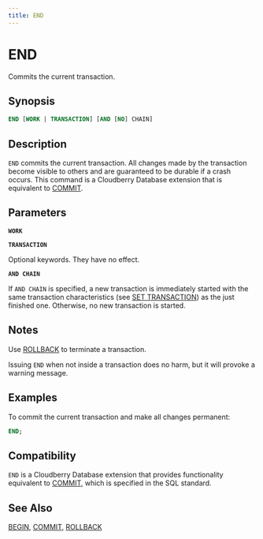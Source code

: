 ```yaml
---
title: END
---
```


# END

Commits the current transaction.

## Synopsis

```sql
END [WORK | TRANSACTION] [AND [NO] CHAIN]
```

## Description

`END` commits the current transaction. All changes made by the transaction become visible to others and are guaranteed to be durable if a crash occurs. This command is a Cloudberry Database extension that is equivalent to [COMMIT](/docs/sql-stmts/sql-stmt-commit.md).

## Parameters

**`WORK`**

**`TRANSACTION`**

Optional keywords. They have no effect.

**`AND CHAIN`**

If `AND CHAIN` is specified, a new transaction is immediately started with the same transaction characteristics (see [SET TRANSACTION](/docs/sql-stmts/sql-stmt-set-transaction.md)) as the just finished one. Otherwise, no new transaction is started.

## Notes

Use [ROLLBACK](/docs/sql-stmts/sql-stmt-rollback.md) to terminate a transaction.

Issuing `END` when not inside a transaction does no harm, but it will provoke a warning message.

## Examples

To commit the current transaction and make all changes permanent:

```sql
END;
```

## Compatibility

`END` is a Cloudberry Database extension that provides functionality equivalent to [COMMIT](/docs/sql-stmts/sql-stmt-commit.md), which is specified in the SQL standard.

## See Also

[BEGIN](/docs/sql-stmts/sql-stmt-begin.md), [COMMIT](/docs/sql-stmts/sql-stmt-commit.md), [ROLLBACK](/docs/sql-stmts/sql-stmt-rollback.md)
